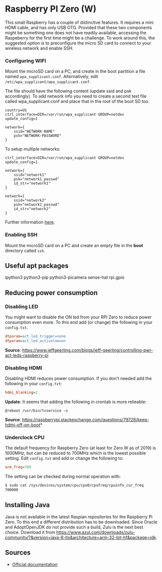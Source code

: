 # Raspberry PI Zero (W)

This small Raspberry has a couple of distinctive features. It requires a mini HDMI cable, and has only USB OTG. Provided
that these two components might be something one does not have readily available, accessing the Raspeberry for the first
time might be a challenge. To work around this, the suggested option is to preconfigure the micro SD card to connect to
your wireless network and enable SSH.

### Configuring WIFI

Mount the microSD card on a PC, and create in the boot partition a file named `wpa_supplicant.conf`. Alternatively, edit `/etc/wpa_supplicant/wpa_supplicant.conf`.

The file should have the following content (update ssid and psk accordingly). To add network info you need to create a second text file called wpa_supplicant.conf and place that in the root of the boot SD too.

```hocoon
country=US
ctrl_interface=DIR=/var/run/wpa_supplicant GROUP=netdev
update_config=1

network={
    ssid="NETWORK-NAME"
    psk="NETWORK-PASSWORD"
}
```

To setup multiple networks:

```hocoon
ctrl_interface=DIR=/var/run/wpa_supplicant GROUP=netdev
update_config=1

network={
    ssid="network1"
    psk="network1_passwd"
    id_str="network1"
}

network={
    ssid="network2"
    psk="network2_passwd"
    id_str="network2"
}
```

Further information [here](https://raspberrypi.stackexchange.com/questions/11631/how-to-setup-multiple-wifi-networks).

### Enabling SSH

Mount the microSD card on a PC and create an empty file in the **boot** directory called `ssh`.

## Useful apt packages

ipython3
python3-pip
python3-picamera
sense-hat
rpi.gpio

## Reducing power consumption

### Disabling LED

You might want to disable the ON led from your RPI Zero to reduce power consumption even more. To this end add (or change)
the following in your `config.txt`.

 ```ini
dtparam=act_led_trigger=none
dtparam=act_led_activelow=on
```

**Source**: https://www.jeffgeerling.com/blogs/jeff-geerling/controlling-pwr-act-leds-raspberry-pi

### Disabling HDMI

Disabling HDMI reduces power consumption. If you don't needed add the following in your `config.txt`:

```ini
hdmi_blanking=2
```

**Update**: It seems that adding the following in crontab is more relieable:

    @reboot /usr/bin/tvservice -o

**Source**: https://raspberrypi.stackexchange.com/questions/79728/keep-hdmi-off-on-boot*

### Underclock CPU

The default frequency for Raspberry Zero (at least for Zero W as of 2019) is 1000MHz, but
can be reduced to 700MHz which is the lowest possible setting. Edit `config.txt` and add
or change the following to:

```ini
arm_freq=700
```

The setting can be checked during normal operation with:

```sh
$ sudo cat /sys/devices/system/cpu/cpu0/cpufreq/cpuinfo_cur_freq
700000
```

## Installing Java

Java is not available in the latest Raspian repositories for the Raspberry Pi Zero. To this end a different distribution has to be downloaded. Since Oracle and AdoptOpenJDK do not provide such a build, Zulu is the next best choice. Download it from https://www.azul.com/downloads/zulu-community/?&version=java-8-lts&architecture=arm-32-bit-hf&package=jdk.

## Sources

- [Official documentation](https://github.com/raspberrypi/documentation/tree/master/configuration)
